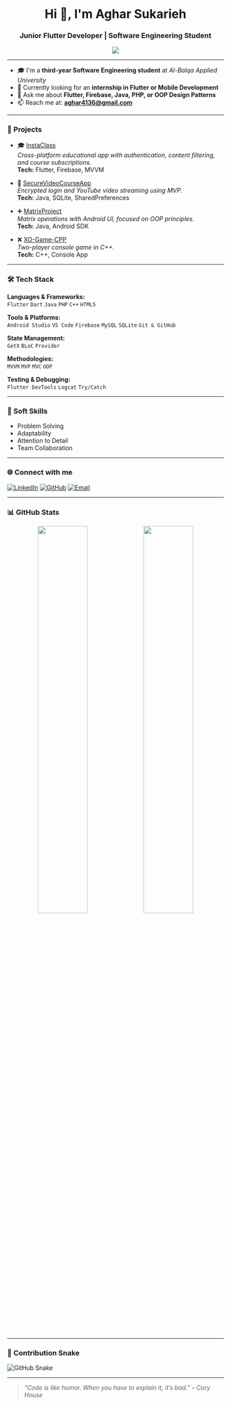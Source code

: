 <h1 align="center">Hi 👋, I'm Aghar Sukarieh</h1>
<h3 align="center">Junior Flutter Developer | Software Engineering Student</h3>

<p align="center">
  <img src="https://readme-typing-svg.demolab.com/?lines=Flutter%20Developer;Software%20Engineering%20Student;Firebase%20%7C%20OOP%20%7C%20MVVM;Always%20Learning%20and%20Building!" />
</p>

---

- 🎓 I'm a **third-year Software Engineering student** at *Al-Balqa Applied University*
- 🔭 Currently looking for an **internship in Flutter or Mobile Development**
- 💬 Ask me about **Flutter, Firebase, Java, PHP, or OOP Design Patterns**
- 📫 Reach me at: **aghar4136@gmail.com**

---

### 🚀 Projects

- 🎓 [InstaClass](https://github.com/AgharSukarieh/InstaClass)  
  *Cross-platform educational app with authentication, content filtering, and course subscriptions.*  
  **Tech:** Flutter, Firebase, MVVM

- 🔐 [SecureVideoCourseApp](https://github.com/AgharSukarieh/SecureVideoCourseApp)  
  *Encrypted login and YouTube video streaming using MVP.*  
  **Tech:** Java, SQLite, SharedPreferences

- ➕ [MatrixProject](https://github.com/AgharSukarieh/MatrixProject)  
  *Matrix operations with Android UI, focused on OOP principles.*  
  **Tech:** Java, Android SDK

- ❌ [XO-Game-CPP](https://github.com/AgharSukarieh/XO-Game-CPP)  
  *Two-player console game in C++.*  
  **Tech:** C++, Console App

---

### 🛠️ Tech Stack

**Languages & Frameworks:**  
`Flutter` `Dart` `Java` `PHP` `C++` `HTML5`

**Tools & Platforms:**  
`Android Studio` `VS Code` `Firebase` `MySQL` `SQLite` `Git & GitHub`

**State Management:**  
`GetX` `BLoC` `Provider`

**Methodologies:**  
`MVVM` `MVP` `MVC` `OOP`

**Testing & Debugging:**  
`Flutter DevTools` `Logcat` `Try/Catch`

---

### 🌱 Soft Skills

- Problem Solving  
- Adaptability  
- Attention to Detail  
- Team Collaboration  

---

### 🌐 Connect with me

[![LinkedIn](https://img.shields.io/badge/LinkedIn-blue?style=for-the-badge&logo=linkedin)](https://linkedin.com/in/aghar-sukarieh-b4b80b352)
[![GitHub](https://img.shields.io/badge/GitHub-black?style=for-the-badge&logo=github)](https://github.com/AgharSukarieh)
[![Email](https://img.shields.io/badge/Email-red?style=for-the-badge&logo=gmail)](mailto:aghar4136@gmail.com)

---

### 📊 GitHub Stats

<p align="center">
  <img src="https://github-readme-stats.vercel.app/api?username=AgharSukarieh&show_icons=true&theme=tokyonight" width="48%" />
  <img src="https://github-readme-stats.vercel.app/api/top-langs/?username=AgharSukarieh&layout=compact&theme=tokyonight" width="48%" />
</p>

---

### 🐍 Contribution Snake

![GitHub Snake](https://github.com/AgharSukarieh/AgharSukarieh/blob/output/github-contribution-grid-snake.svg)

---

> *“Code is like humor. When you have to explain it, it’s bad.” – Cory House*

